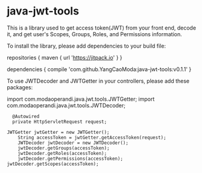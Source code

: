 # java-jwt-tools

This is a library used to get access token(JWT) from your front end, decode it, and get user's Scopes, Groups, Roles, and Permissions information.

To install the library, please add dependencies to your build file:

repositories { 
     maven { url 'https://jitpack.io' }
}

dependencies {
      compile 'com.github.YangCaoModa:java-jwt-tools:v0.1.1'
}


To use JWTDecoder and JWTGetter in your controllers, please add these packages:

import com.modaoperandi.java.jwt.tools.JWTGetter;
import com.modaoperandi.java.jwt.tools.JWTDecoder;

	  @Autowired
	  private HttpServletRequest request;
  
    JWTGetter jwtGetter = new JWTGetter();
		String accessToken = jwtGetter.getAccessToken(request);
		JWTDecoder jwtDecoder = new JWTDecoder();
		jwtDecoder.getGroups(accessToken);
		jwtDecoder.getRoles(accessToken);
		jwtDecoder.getPermissions(accessToken);
    jwtDecoder.getScopes(accessToken);
